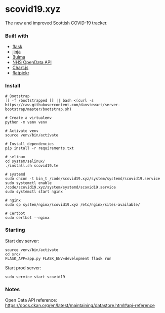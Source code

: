 # scovid19.xyz
The new and improved Scottish COVID-19 tracker.  

### Built with
- [flask](https://flask.palletsprojects.com/en/1.1.x/)
- [jinja](https://jinja.palletsprojects.com/en/2.11.x/)
- [Bulma](https://bulma.io/)
- [NHS OpenData API](https://www.opendata.nhs.scot/dataset)
- [Chart.js](https://www.chartjs.org/)
- [flatpickr](https://flatpickr.js.org/)


### Install
```
# Bootstrap
[[ -f /bootstrapped ]] || bash <(curl -s https://raw.githubusercontent.com/danstewart/server-bootstrap/master/bootstrap.sh)

# Create a virtualenv
python -m venv venv

# Activate venv
source venv/bin/activate

# Install dependencies
pip install -r requirements.txt

# selinux
cd system/selinux/
./install.sh scovid19.te

# systemd
sudo chcon -t bin_t /code/scovid19.xyz/system/systemd/scovid19.service
sudo systemctl enable /code/scovid19.xyz/system/systemd/scovid19.service
sudo systemctl start nginx

# nginx
sudo cp system/nginx/scovid19.xyz /etc/nginx/sites-available/

# Certbot
sudo certbot --nginx
```

### Starting
Start dev server:
```
source venv/bin/activate
cd src/
FLASK_APP=app.py FLASK_ENV=development flask run
```

Start prod server:
```
sudo service start scovid19
```

### Notes
Open Data API reference:  
https://docs.ckan.org/en/latest/maintaining/datastore.html#api-reference
